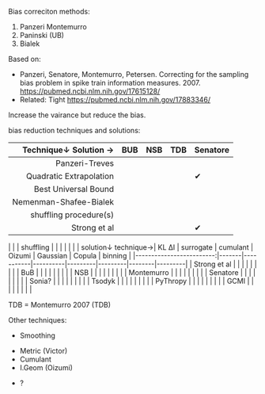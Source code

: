 Bias correciton methods:
1. Panzeri Montemurro
2. Paninski (UB)
3. Bialek

Based on:
* Panzeri, Senatore, Montemurro, Petersen. Correcting for the sampling bias problem in spike train information measures. 2007. https://pubmed.ncbi.nlm.nih.gov/17615128/
* Related: Tight https://pubmed.ncbi.nlm.nih.gov/17883346/


Increase the vairance but reduce the bias.

bias reduction techniques and solutions:

| Technique↓     Solution →|  BUB      | NSB  | TDB | Senatore |
|-------------------------:|-----------|------|-----|----------|
| Panzeri-Treves           |           |      |     |          |
| Quadratic Extrapolation  |           |      |     |   ✔︎      |
| Best Universal Bound     |           |      |     |          |
| Nemenman-Shafee-Bialek   |           |      |     |          |
| shuffling procedure(s)   |           |      |     |          |
| Strong et al             |           |      |     |   ✔︎      |



|                          |       | shuffling |          |         |          |         |        |
| solution↓      technique→| KL ΔI | surrogate | cumulant | Oizumi  | Gaussian | Copula  | binning |
|-------------------------:|-------|-----------|----------|---------|---------|--------|---------|
| Strong et al             |       |           |          |         |         |        |         |
| BuB                      |       |           |          |         |         |        |         |
| NSB                      |       |           |          |         |         |        |         |
| Montemurro       |       |           |          |         |         |        |         |
| Senatore                 |       |           |          |         |         |        |         |
| Sonia?                   |       |           |          |         |         |        |         |
| Tsodyk                   |       |           |          |         |         |        |         |
| PyThropy                 |       |           |          |         |         |        |         |
| GCMI                     |       |           |          |         |         |        |         |

TDB = Montemurro 2007 (TDB)

Other techniques:
* Smoothing
<!-- * Dithering: a kind of smoothing similar to shuffling -->
* Metric (Victor)
* Cumulant
* I.Geom (Oizumi)
<!-- * Receptive field (apperture) with hierarchy -->
* ?
<!-- invariants: 1. analytical 2. sample augmenting -->


